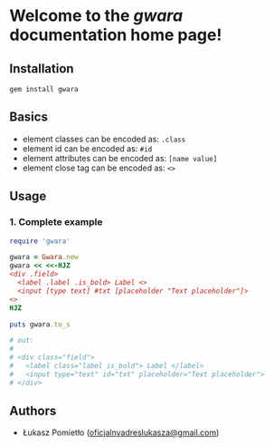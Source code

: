 Welcome to the _gwara_ documentation home page!
===

Installation
---
```
gem install gwara
```

Basics
---

- element classes can be encoded as: `.class`
- element id can be encoded as: `#id`
- element attributes can be encoded as: `[name value]`
- element close tag can be encoded as: `<>`

Usage
---
### 1. Complete example
```RUBY
require 'gwara'

gwara = Gwara.new
gwara << <<-HJZ
<div .field>
  <label .label .is_bold> Label <>
  <input [type text] #txt [placeholder "Text placeholder"]>
<>
HJZ

puts gwara.to_s

# out:
#
# <div class="field">
#   <label class="label is_bold"> Label </label>
#   <input type="text" id="txt" placeholder="Text placeholder">
# </div>
```


Authors
---
- Łukasz Pomietło (oficjalnyadreslukasza@gmail.com)
